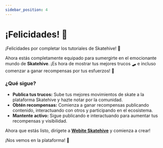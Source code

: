 ```yaml
---
sidebar_position: 4
---
```


# ¡Felicidades! 🎉

¡Felicidades por completar los tutoriales de Skatehive! 🎉

Ahora estás completamente equipado para sumergirte en el emocionante mundo de **Skatehive**. ¡Es hora de mostrar tus mejores trucos 🛹 e incluso comenzar a ganar recompensas por tus esfuerzos! 🤑

### ¿Qué sigue?
- **Publica tus trucos:** Sube tus mejores movimientos de skate a la plataforma Skatehive y hazte notar por la comunidad.
- **Obtén recompensas:** Comienza a ganar recompensas publicando contenido, interactuando con otros y participando en el ecosistema.
- **Mantente activo:** Sigue publicando e interactuando para aumentar tus recompensas y visibilidad.

Ahora que estás listo, dirígete a <a href="https://skatehive.app/" class="button-link" target="_blank">**Webite Skatehive**</a> y comienza a crear!

¡Nos vemos en la plataforma! 👋
